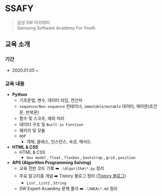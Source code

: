 # SSAFY
> 삼성 SW 아카데미  
Samsung Software Academy For Youth  

## 교육 소개
### 기간
  - 2020.01.05 ~ 
### 교육 내용
- __Python__
  - 기초문법, 변수, 데이터 타입, 연산자
  - `sequence/Non-sequence` 컨테이너, `immutable/mutable` 데이터, 제어문(조건문, 반복문)
  - 함수 및 스코프, 예외 처리
  - 데이터 구조 및 `Built-in Function`
  - 패키지 및 모듈
  - `OOP`
    - 객체, 클래스, 인스턴스, 속성, 메서드
- __HTML & CSS__
  - HTML & CSS
    - `box model` , `float` , `flexbox` , `bootstrap` , `grid` , `position`
- __APS (Algorithm Programming Solving)__
  - 교육 전반 코드 기록 :arrow_right: `.\Algorithm\*.py` 정리
  - 주요 알고리즘 개념 :arrow_right: Tistory 블로그 정리 ([Tistory 블로그](https://5-ssssseung.tistory.com/))
    - `List` , `List2` , `String`
  - SW Expert Acaedmy 문제 풀이 :arrow_right: `.\SWEA\*.md` 정리
